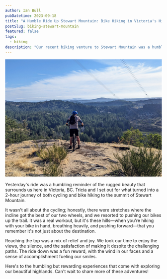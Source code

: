 ```yaml
---
author: Ian Bull
pubDatetime: 2023-09-18
title: "A Humble Ride Up Stewart Mountain: Bike Hiking in Victoria's Highlands"
postSlug: biking-stewart-mountain
featured: false
tags:
  - biking
description: "Our recent biking venture to Stewart Mountain was a humbling blend of pedaling and pushing our bikes uphill, rewarding us with spectacular highland views and a gratifying descent back home in Victoria, BC."
---
```


![Biking](biking.jpg)

Yesterday's ride was a humbling reminder of the rugged beauty that surrounds us here in Victoria, BC. Tricia and I set out for what turned into a 2-hour journey of both cycling and bike hiking to the summit of Stewart Mountain.

It wasn't all about the cycling; honestly, there were stretches where the incline got the best of our two wheels, and we resorted to pushing our bikes up the trail. It was a real workout, but it's these hills—when you're hiking with your bike in hand, breathing heavily, and pushing forward—that you remember it's not just about the destination.

Reaching the top was a mix of relief and joy. We took our time to enjoy the views, the silence, and the satisfaction of making it despite the challenging paths. The ride down was a fun reward, with the wind in our faces and a sense of accomplishment fueling our smiles.

Here's to the humbling but rewarding experiences that come with exploring our beautiful highlands. Can't wait to share more of these adventures!
